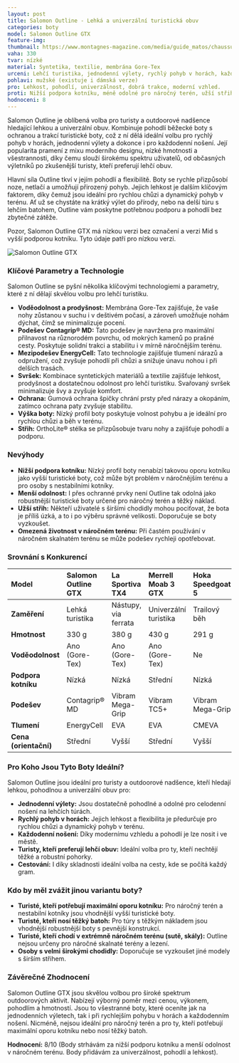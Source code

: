 ```yaml
---
layout: post
title: Salomon Outline - Lehká a univerzální turistická obuv
categories: boty
model: Salomon Outline GTX
feature-img: 
thumbnail: https://www.montagnes-magazine.com/media/guide_matos/chaussure_rando/img_2021/salomon_2021_outline_gtx_w.jpg
vaha: 330
tvar: nízké
material: Syntetika, textilie, membrána Gore-Tex
urceni: Lehčí turistika, jednodenní výlety, rychlý pohyb v horách, každodenní nošení
pohlavi: mužské (existuje i dámská verze)
pro: Lehkost, pohodlí, univerzálnost, dobrá trakce, moderní vzhled.
proti: Nižší podpora kotníku, méně odolné pro náročný terén, užší střih.
hodnoceni: 8
---
```



Salomon Outline je oblíbená volba pro turisty a outdoorové nadšence hledající lehkou a univerzální obuv. Kombinuje pohodlí běžecké boty s ochranou a trakcí turistické boty, což z ní dělá ideální volbu pro rychlý pohyb v horách, jednodenní výlety a dokonce i pro každodenní nošení.  Její popularita pramení z mixu moderního designu, nízké hmotnosti a všestrannosti, díky čemu slouží širokému spektru uživatelů, od občasných výletníků po zkušenější turisty, kteří preferují lehčí obuv.

Hlavní síla Outline tkví v jejím pohodlí a flexibilitě.  Boty se rychle přizpůsobí noze, netlačí a umožňují přirozený pohyb.  Jejich lehkost je dalším klíčovým faktorem, díky čemuž jsou ideální pro rychlou chůzi a dynamický pohyb v terénu.  Ať už se chystáte na krátký výlet do přírody, nebo na delší túru s lehčím batohem, Outline vám poskytne potřebnou podporu a pohodlí bez zbytečné zátěže.

Pozor, Salomon Outline GTX má nízkou verzi bez označení a verzi Mid s vyšší podporou kotníku. Tyto údaje patří pro nízkou verzi. 

![Salomon Outline GTX](https://res.cloudinary.com/dvwv5cne3/image/fetch/w_auto,h_450,c_fill,g_auto,f_auto,q_auto/https://d.scdn.gr/images/sku_main_images/015555/15555506/20180803105042_salomon_outline_gtx_404771.jpeg)

### Klíčové Parametry a Technologie

Salomon Outline se pyšní několika klíčovými technologiemi a parametry, které z ní dělají skvělou volbu pro lehčí turistiku.

*   **Voděodolnost a prodyšnost:** Membrána Gore-Tex zajišťuje, že vaše nohy zůstanou v suchu i v deštivém počasí, a zároveň umožňuje nohám dýchat, čímž se minimalizuje pocení.
*   **Podešev Contagrip® MD:** Tato podešev je navržena pro maximální přilnavost na různorodém povrchu, od mokrých kamenů po prašné cesty. Poskytuje solidní trakci a stabilitu i v mírně náročnějším terénu.
*   **Mezipodešev EnergyCell:** Tato technologie zajišťuje tlumení nárazů a odpružení, což zvyšuje pohodlí při chůzi a snižuje únavu nohou i při delších trasách.
*   **Svršek:** Kombinace syntetických materiálů a textilie zajišťuje lehkost, prodyšnost a dostatečnou odolnost pro lehčí turistiku. Svařovaný svršek minimalizuje švy a zvyšuje komfort.
*   **Ochrana:** Gumová ochrana špičky chrání prsty před nárazy a okopáním, zatímco ochrana paty zvyšuje stabilitu.
*    **Výška boty:** Nízký profil boty poskytuje volnost pohybu a je ideální pro rychlou chůzi a běh v terénu.
*   **Střih:** OrthoLite® stélka se přizpůsobuje tvaru nohy a zajišťuje pohodlí a podporu.

### Nevýhody

*   **Nižší podpora kotníku:** Nízký profil boty nenabízí takovou oporu kotníku jako vyšší turistické boty, což může být problém v náročnějším terénu a pro osoby s nestabilními kotníky.
*   **Menší odolnost:** I přes ochranné prvky není Outline tak odolná jako robustnější turistické boty určené pro náročný terén a těžký náklad.
*   **Užší střih:** Někteří uživatelé s širšími chodidly mohou pociťovat, že bota je příliš úzká, a to i po výběru správné velikosti. Doporučuje se boty vyzkoušet.
*   **Omezená životnost v náročném terénu:** Při častém používání v náročném skalnatém terénu se může podešev rychleji opotřebovat.

### Srovnání s Konkurencí

| Model               | Salomon Outline GTX | La Sportiva TX4 | Merrell Moab 3 GTX  | Hoka Speedgoat 5 |
| :------------------ | :------------------ | :--------------- | :----------------- | :--------------- |
| **Zaměření**        | Lehká turistika     | Nástupy, via ferrata| Univerzální turistika | Trailový běh      |
| **Hmotnost**        | 330 g               | 380 g            | 430 g              | 291 g            |
| **Voděodolnost**    | Ano (Gore-Tex)      | Ano (Gore-Tex)   | Ano (Gore-Tex)     | Ne               |
| **Podpora kotníku** | Nízká               | Nízká            | Střední            | Nízká            |
| **Podešev**         | Contagrip® MD       | Vibram Mega-Grip | Vibram TC5+        | Vibram Mega-Grip |
| **Tlumení**         | EnergyCell          | EVA              | EVA                | CMEVA            |
| **Cena (orientační)**       | Střední | Vyšší              | Střední            | Vyšší        |

### Pro Koho Jsou Tyto Boty Ideální?

Salomon Outline jsou ideální pro turisty a outdoorové nadšence, kteří hledají lehkou, pohodlnou a univerzální obuv pro:

*   **Jednodenní výlety:** Jsou dostatečně pohodlné a odolné pro celodenní nošení na lehčích túrách.
*   **Rychlý pohyb v horách:** Jejich lehkost a flexibilita je předurčuje pro rychlou chůzi a dynamický pohyb v terénu.
*  **Každodenní nošení:** Díky modernímu vzhledu a pohodlí je lze nosit i ve městě.
*   **Turisty, kteří preferují lehčí obuv:** Ideální volba pro ty, kteří nechtějí těžké a robustní pohorky.
* **Cestování:** I díky skladnosti ideální volba na cesty, kde se počítá každý gram.

### Kdo by měl zvážit jinou variantu boty?

*   **Turisté, kteří potřebují maximální oporu kotníku:** Pro náročný terén a nestabilní kotníky jsou vhodnější vyšší turistické boty.
*   **Turisté, kteří nosí těžký batoh:** Pro túry s těžkým nákladem jsou vhodnější robustnější boty s pevnější konstrukcí.
*   **Turisté, kteří chodí v extrémně náročném terénu (sutě, skály):** Outline nejsou určeny pro náročné skalnaté terény a lezení.
*   **Osoby s velmi širokými chodidly:** Doporučuje se vyzkoušet jiné modely s širším střihem.

### Závěrečné Zhodnocení

Salomon Outline GTX jsou skvělou volbou pro široké spektrum outdoorových aktivit. Nabízejí výborný poměr mezi cenou, výkonem, pohodlím a hmotností. Jsou to všestranné boty, které oceníte jak na jednodenních výletech, tak i při rychlejším pohybu v horách a každodenním nošení. Nicméně, nejsou ideální pro náročný terén a pro ty, kteří potřebují maximální oporu kotníku nebo nosí těžký batoh.

**Hodnocení:** 8/10 (Body strhávám za nižší podporu kotníku a menší odolnost v náročném terénu. Body přidávám za univerzálnost, pohodlí a lehkost).
